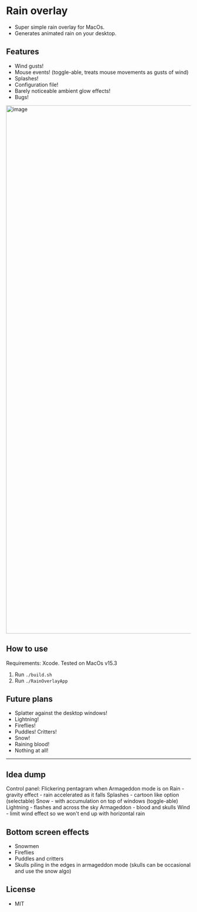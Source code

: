 # Rain overlay

* Super simple rain overlay for MacOs.
* Generates animated rain on your desktop.

## Features

* Wind gusts!
* Mouse events! (toggle-able, treats mouse movements as gusts of wind)
* Splashes!
* Configuration file!
* Barely noticeable ambient glow effects!
* Bugs!

<img width="1440" alt="image" src="https://github.com/user-attachments/assets/43b8ac8d-7bdd-419d-843c-50660460f2d6" />

## How to use

Requirements: Xcode. Tested on MacOs v15.3

1. Run `./build.sh`
2. Run `./RainOverlayApp`

## Future plans

* Splatter against the desktop windows!
* Lightning!
* Fireflies!
* Puddles! Critters!
* Snow!
* Raining blood!
* Nothing at all!

---

## Idea dump

Control panel: Flickering pentagram when Armageddon mode is on
Rain - gravity effect - rain accelerated as it falls
Splashes - cartoon like option (selectable)
Snow - with accumulation on top of windows (toggle-able)
Lightning - flashes and across the sky
Armageddon - blood and skulls
Wind - limit wind effect so we won't end up with horizontal rain

## Bottom screen effects

* Snowmen
* Fireflies
* Puddles and critters
* Skulls piling in the edges in armageddon mode (skulls can be occasional and use the snow algo)

## License

* MIT
